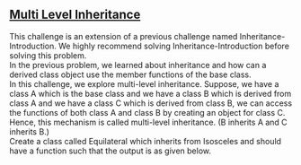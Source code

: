 ## **[Multi Level Inheritance](https://www.hackerrank.com/challenges/multi-level-inheritance-cpp)** 
This challenge is an extension of a previous challenge named Inheritance-Introduction. We highly recommend solving Inheritance-Introduction before solving this problem.<br>In the previous problem, we learned about inheritance and how can a derived class object use the member functions of the base class.<br>In this challenge, we explore multi-level inheritance. Suppose, we have a class A which is the base class and we have a class B which is derived from class A and we have a class C which is derived from class B, we can access the functions of both class A and class B by creating an object for class C. Hence, this mechanism is called multi-level inheritance. (B inherits A and C inherits B.)<br>Create a class called Equilateral which inherits from Isosceles and should have a function such that the output is as given below.<br>